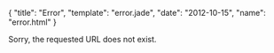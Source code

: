 {
  "title": "Error",
  "template": "error.jade",
  "date": "2012-10-15",
  "name": "error.html"
}

Sorry, the requested URL does not exist.
